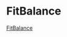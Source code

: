 # FitBalance

[FitBalance](https://docs.google.com/document/d/1jx87v_4OTH8upU8skv3veKcU_ewLKsqogsqsdRibBxA/edit?tab=t.0)

